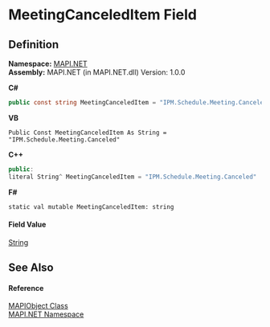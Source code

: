 # MeetingCanceledItem Field




## Definition
**Namespace:** <a href="5bef4637-66f8-16d4-e5f4-4d0da57a1538.md">MAPI.NET</a>  
**Assembly:** MAPI.NET (in MAPI.NET.dll) Version: 1.0.0

**C#**
``` C#
public const string MeetingCanceledItem = "IPM.Schedule.Meeting.Canceled"
```
**VB**
``` VB
Public Const MeetingCanceledItem As String = "IPM.Schedule.Meeting.Canceled"
```
**C++**
``` C++
public:
literal String^ MeetingCanceledItem = "IPM.Schedule.Meeting.Canceled"
```
**F#**
``` F#
static val mutable MeetingCanceledItem: string
```



#### Field Value
<a href="https://learn.microsoft.com/dotnet/api/system.string" target="_blank" rel="noopener noreferrer">String</a>

## See Also


#### Reference
<a href="6aa245b8-3fdd-0cd0-a3f7-bdccb4596d2c.md">MAPIObject Class</a>  
<a href="5bef4637-66f8-16d4-e5f4-4d0da57a1538.md">MAPI.NET Namespace</a>  
